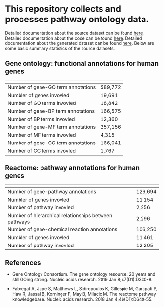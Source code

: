 # This repository collects and processes pathway ontology data. 

Detailed documentation about the source dataset can be found [here](downloads/README.md). Detailed documentation about the code can be found [here](src/README.md). Detailed documentation about the generated dataset can be found [here](data/README.md). Below are some basic summary statistics of the source datasets. 

## Gene ontology: functional annotations for human genes

| <!-- -->    | <!-- -->    |
| :------------- | :------------- |
| Number of gene-GO term annotations  | 589,772 |
| Numbler of genes invovled  | 19,691  |
| Number of GO terms invovled  | 18,842 |
| Number of gene-BP term annotations  | 166,575 |
| Number of BP terms invovled  | 12,360 |
| Number of gene-MF term annotations  | 257,156 |
| Number of MF terms invovled  | 4,315 |
| Number of gene-CC term annotations  | 166,041 |
| Number of CC terms invovled  | 1,767 |

## Reactome: pathway annotations for human genes

| <!-- -->    | <!-- -->    |
| :------------- | :------------- |
| Number of gene-pathway annotations  | 126,694 |
| Numbler of genes invovled  | 11,154 |
| Number of pathway invovled  | 2,256 |
| Number of hierarchical relationships between pathways | 2,296 |
| Number of gene-chemical reaction annotations  | 106,250 |
| Numbler of genes invovled  | 11,461 |
| Number of pathway invovled  | 12,205 |

## References

+ Gene Ontology Consortium. The gene ontology resource: 20 years and still GOing strong. Nucleic acids research. 2019 Jan 8;47(D1):D330-8.

+ Fabregat A, Jupe S, Matthews L, Sidiropoulos K, Gillespie M, Garapati P, Haw R, Jassal B, Korninger F, May B, Milacic M. The reactome pathway knowledgebase. Nucleic acids research. 2018 Jan 4;46(D1):D649-55.
